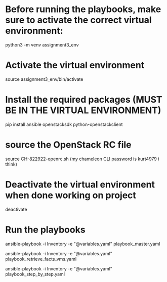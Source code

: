 # Before running the playbooks, make sure to activate the correct virtual environment:

python3 -m venv assignment3_env

# Activate the virtual environment

source assignment3_env/bin/activate

# Install the required packages (MUST BE IN THE VIRTUAL ENVIRONMENT)

pip install ansible openstacksdk python-openstackclient

# source the OpenStack RC file

source CH-822922-openrc.sh
(my chameleon CLI password is kurt4979 i think)

# Deactivate the virtual environment when done working on project

deactivate

# Run the playbooks

ansible-playbook -i Inventory -e "@variables.yaml" playbook_master.yaml

ansible-playbook -i Inventory -e "@variables.yaml" playbook_retrieve_facts_vms.yaml

ansible-playbook -i Inventory -e "@variables.yaml" playbook_step_by_step.yaml
